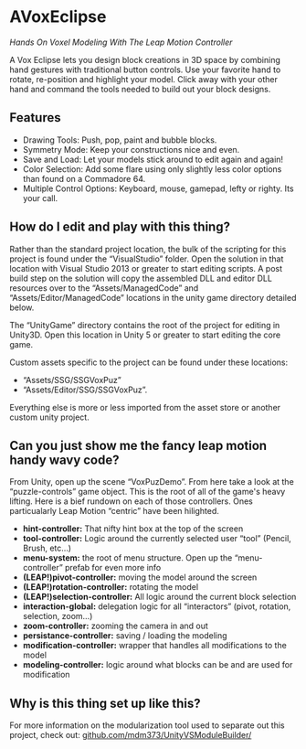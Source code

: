 # AVoxEclipse
*Hands On Voxel Modeling With The Leap Motion Controller*

A Vox Eclipse lets you design block creations in 3D space by combining hand gestures with traditional button controls. Use your favorite hand to rotate, re-position and highlight your model. Click away with your other hand and command the tools 
needed to build out your block designs.

## Features
* Drawing Tools: Push, pop, paint and bubble blocks.
* Symmetry Mode: Keep your constructions nice and even.
* Save and Load: Let your models stick around to edit again and again!
* Color Selection: Add some flare using only slightly less color options than found on a Commadore 64.
* Multiple Control Options: Keyboard, mouse, gamepad, lefty or righty. Its your call.

## How do I edit and play with this thing?

Rather than the standard project location, the bulk of the scripting for this project is found under the “VisualStudio” folder. Open the solution in that location with Visual Studio 2013 or greater to start editing scripts. A post build step on the solution will copy the assembled DLL and editor DLL resources over to the “Assets/ManagedCode” and “Assets/Editor/ManagedCode” locations in the unity game directory detailed below.

The “UnityGame” directory contains the root of the project for editing in Unity3D. Open this location in Unity 5 or greater to start editing the core game.

Custom assets specific to the project can be found under these locations:
* “Assets/SSG/SSGVoxPuz” 
* “Assets/Editor/SSG/SSGVoxPuz”. 

Everything else is more or less imported from the asset store or another custom unity project.


## Can you just show me the fancy leap motion handy wavy code?

From Unity, open up the scene “VoxPuzDemo”. From here take a look at the “puzzle-controls” game object. This is the root of all of the game's heavy lifting. Here is a bief rundown on each of those controllers. Ones particualarly Leap Motion “centric” have been hilighted.
* **hint-controller:** That nifty hint box at the top of the screen
* **tool-controller:**  Logic around the currently selected user “tool” (Pencil, Brush, etc…)
* **menu-system:** the root of menu structure. Open up the “menu-controller” prefab for even more info
* **(LEAP!)pivot-controller:** moving the model around the screen
* **(LEAP!)rotation-controller:** rotating the model
* **(LEAP!)selection-controller:** All logic around the current block selection
* **interaction-global:** delegation logic for all “interactors” (pivot, rotation, selection, zoom…) 
* **zoom-controller:** zooming the camera in and out
* **persistance-controller:** saving / loading the modeling
* **modification-controller:** wrapper that handles all modifications to the model
* **modeling-controller:** logic around what blocks can be and are used for modification


## Why is this thing set up like this?

For more information on the modularization tool used to separate out this project, check out: 
[github.com/mdm373/UnityVSModuleBuilder/](github.com/mdm373/UnityVSModuleBuilder/)
